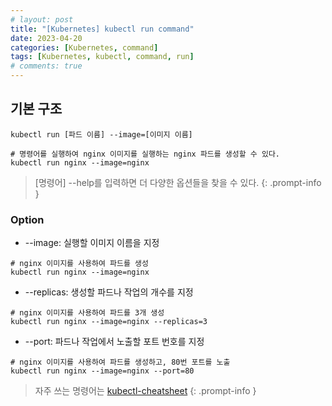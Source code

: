 ```yaml
---
# layout: post
title: "[Kubernetes] kubectl run command"
date: 2023-04-20
categories: [Kubernetes, command]
tags: [Kubernetes, kubectl, command, run]
# comments: true
---
```


## 기본 구조
```
kubectl run [파드 이름] --image=[이미지 이름]

# 명령어를 실행하여 nginx 이미지를 실행하는 nginx 파드를 생성할 수 있다.
kubectl run nginx --image=nginx
```

> [명령어] --help를 입력하면 더 다양한 옵션들을 찾을 수 있다.
{: .prompt-info }

### Option
- --image: 실행할 이미지 이름을 지정
```
# nginx 이미지를 사용하여 파드를 생성
kubectl run nginx --image=nginx
```

- --replicas: 생성할 파드나 작업의 개수를 지정
```
# nginx 이미지를 사용하여 파드를 3개 생성
kubectl run nginx --image=nginx --replicas=3
```

- --port: 파드나 작업에서 노출할 포트 번호를 지정
```
# nginx 이미지를 사용하여 파드를 생성하고, 80번 포트를 노출
kubectl run nginx --image=nginx --port=80
```

> 자주 쓰는 명령어는 [kubectl-cheatsheet](https://kubernetes.io/docs/reference/kubectl/cheatsheet/)
{: .prompt-info }
